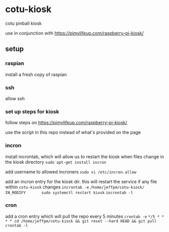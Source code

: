 # cotu-kiosk
cotu pinball kiosk

use in conjunction with https://pimylifeup.com/raspberry-pi-kiosk/

## setup

### raspian
install a fresh copy of raspian

### ssh
allow ssh

### set up steps for kiosk
follow steps on https://pimylifeup.com/raspberry-pi-kiosk/

use the script in this repo instead of what's provided on the page

### incron
install incrontab, which will allow us to restart the kiosk when files change in the kiosk directory
`sudo apt-get install incron`

add username to allowed incroners
`sudo vi /etc/incron.allow`

add an incron entry for the kiosk dir. this will restart the service if any file within `cotu-kiosk` changes
`incrontab -e`
`/home/jeffpm/cotu-kiosk/        IN_MODIFY       sudo systemctl restart kiosk`
`incrontab -l`

### cron
add a cron entry which will pull the repo every 5 minutes
`crontab -e`
`*/5 * * * * cd /home/jeffpm/cotu-kiosk && git reset --hard HEAD && git pull`
`crontab -l`
